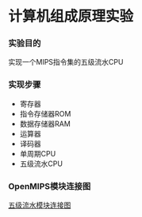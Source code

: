 # 计算机组成原理实验

### 实验目的

实现一个MIPS指令集的五级流水CPU

### 实现步骤

* 寄存器
* 指令存储器ROM
* 数据存储器RAM
* 运算器
* 译码器
* 单周期CPU
* 五级流水CPU

### OpenMIPS模块连接图

[五级流水模块连接图](docs/openmips模块连接关系图.pdf)
